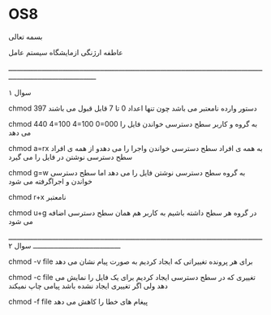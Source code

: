# OS8

بسمه تعالی      

عاطفه ارژنگی          ازمایشگاه سیستم عامل

ــــــــــــــــــــــــــــــــــــــــــــــــــــــــــــــــــــــــــــــــــــــــــــــــــــــــــــــــــــــــــــــــــــــــــــــــــــــــــــــــــــ

سوال ۱

chmod 397                          دستور وارده نامعتبر می باشد چون تنها اعداد 0 تا 7  قابل قبول می باشند 

chmod 440                          4=100    4=100     0=000          به گروه و کاربر  سطح دسترسی خواندن فایل را می دهد
 
chmod a=rx                        به همه ی افراد سطح دسترسی خواندن واجرا  را می دهدو از همه ی افراد سطح دسترسی نوشتن در فایل را می گیرد

chmod g=w                         به گروه سطح دسترسی نوشتن فایل را می دهد اما سطح دسترسی خواندن و اجراگرفته می شود  

chmod r+x                         نامعتبر 

chmod u+g                        در گروه هر سطح داشته باشیم به کاربر هم همان سطح دسترسی اضافه می شود 

ــــــــــــــــــــــــــــــــــــــــــــــــــــــــــــــــــــــــــــــــــــــــــــــــــــــــــــــــــــــــــــــــــــــــــــــــــــــــــــــــــــ
سوال ۲

chmod -v file                برای هر پرونده تغییراتی که ایجاد کردیم به صورت پیام نشان می دهد 

chmod -c file               تغییری که در سطح دسترسی ایجاد کردیم برای یک فایل را نمایش می دهد ولی اگر تغییری ایجاد نشده باشد پیامی چاپ نمیکند

chmod -f file              پیغام های خطا را کاهش می دهد 
